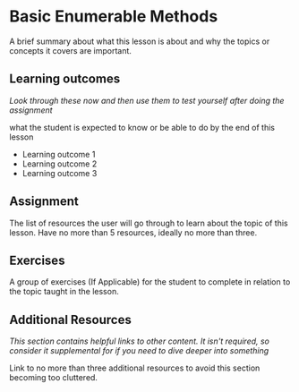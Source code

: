 # Basic Enumerable Methods
A brief summary about what this lesson is about and why the topics or concepts it covers are important.

## Learning outcomes
*Look through these now and then use them to test yourself after doing the assignment*

what the student is expected to know or be able to do by the end of this lesson

* Learning outcome 1
* Learning outcome 2
* Learning outcome 3

## Assignment
The list of resources the user will go through to learn about the topic of this lesson. Have no more than 5 resources, ideally no more than three.

## Exercises
A group of exercises (If Applicable) for the student to complete in relation to the topic taught in the lesson.

## Additional Resources
*This section contains helpful links to other content. It isn't required, so consider it supplemental for if you need to dive deeper into something*

Link to no more than three additional resources to avoid this section becoming too cluttered.
